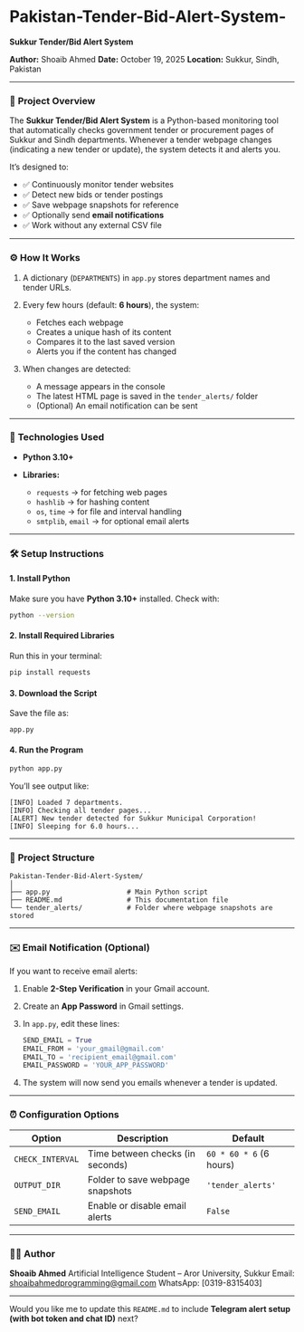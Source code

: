 # Pakistan-Tender-Bid-Alert-System-

**Sukkur Tender/Bid Alert System**

**Author:** Shoaib Ahmed
**Date:** October 19, 2025
**Location:** Sukkur, Sindh, Pakistan

---

### 🧠 **Project Overview**

The **Sukkur Tender/Bid Alert System** is a Python-based monitoring tool that automatically checks government tender or procurement pages of Sukkur and Sindh departments.
Whenever a tender webpage changes (indicating a new tender or update), the system detects it and alerts you.

It’s designed to:

* ✅ Continuously monitor tender websites
* ✅ Detect new bids or tender postings
* ✅ Save webpage snapshots for reference
* ✅ Optionally send **email notifications**
* ✅ Work without any external CSV file

---

### ⚙️ **How It Works**

1. A dictionary (`DEPARTMENTS`) in `app.py` stores department names and tender URLs.
2. Every few hours (default: **6 hours**), the system:

   * Fetches each webpage
   * Creates a unique hash of its content
   * Compares it to the last saved version
   * Alerts you if the content has changed
3. When changes are detected:

   * A message appears in the console
   * The latest HTML page is saved in the `tender_alerts/` folder
   * (Optional) An email notification can be sent

---

### 🧩 **Technologies Used**

* **Python 3.10+**
* **Libraries:**

  * `requests` → for fetching web pages
  * `hashlib` → for hashing content
  * `os`, `time` → for file and interval handling
  * `smtplib`, `email` → for optional email alerts

---

### 🛠️ **Setup Instructions**

#### 1. Install Python

Make sure you have **Python 3.10+** installed.
Check with:

```bash
python --version
```

#### 2. Install Required Libraries

Run this in your terminal:

```bash
pip install requests
```

#### 3. Download the Script

Save the file as:

```
app.py
```

#### 4. Run the Program

```bash
python app.py
```

You’ll see output like:

```
[INFO] Loaded 7 departments.
[INFO] Checking all tender pages...
[ALERT] New tender detected for Sukkur Municipal Corporation!
[INFO] Sleeping for 6.0 hours...
```

---

### 📂 **Project Structure**

```
Pakistan-Tender-Bid-Alert-System/
│
├── app.py                   # Main Python script
├── README.md                # This documentation file
└── tender_alerts/           # Folder where webpage snapshots are stored
```

---



### ✉️ **Email Notification (Optional)**

If you want to receive email alerts:

1. Enable **2-Step Verification** in your Gmail account.
2. Create an **App Password** in Gmail settings.
3. In `app.py`, edit these lines:

   ```python
   SEND_EMAIL = True
   EMAIL_FROM = 'your_gmail@gmail.com'
   EMAIL_TO = 'recipient_email@gmail.com'
   EMAIL_PASSWORD = 'YOUR_APP_PASSWORD'
   ```
4. The system will now send you emails whenever a tender is updated.

---

### ⏰ **Configuration Options**

| Option           | Description                      | Default                 |
| ---------------- | -------------------------------- | ----------------------- |
| `CHECK_INTERVAL` | Time between checks (in seconds) | `60 * 60 * 6` (6 hours) |
| `OUTPUT_DIR`     | Folder to save webpage snapshots | `'tender_alerts'`       |
| `SEND_EMAIL`     | Enable or disable email alerts   | `False`                 |

---



### 👨‍💻 **Author**

**Shoaib Ahmed**
Artificial Intelligence Student – Aror University, Sukkur
Email: [shoaibahmedprogramming@gmail.com](mailto:shoaibahmedprogramming@gmail.com)
WhatsApp: [0319-8315403]

---

Would you like me to update this `README.md` to include **Telegram alert setup (with bot token and chat ID)** next?

